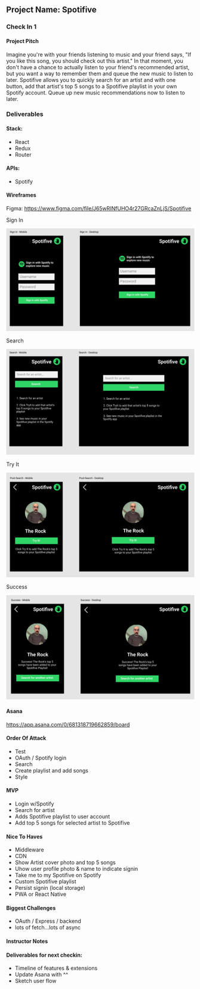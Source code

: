 ## Project Name: Spotifive

### Check In 1

#### Project Pitch

Imagine you're with your friends listening to music and your friend says, "If you like this song, you should check out this artist." In that moment, you don't have a chance to actually listen to your friend's recommended artist, but you want a way to remember them and queue the new music to listen to later. Spotifive allows you to quickly search for an artist and with one button, add that artist's top 5 songs to a Spotifive playlist in your own Spotify account. Queue up new music recommendations now to listen to later.

### Deliverables

#### Stack:

* React
* Redux
* Router

#### APIs:

* Spotify

#### Wireframes
Figma: https://www.figma.com/file/J65wRINfUHO4r27GRcaZnLjS/Spotifive

Sign In

![Sign In](./wireframes/signin.png)

Search 

![Search](./wireframes/search.png)

Try It

![Try It](./wireframes/tryit.png)

Success

![Success](./wireframes/success.png)


#### Asana

https://app.asana.com/0/681318719662859/board

#### Order Of Attack

* Test
* OAuth / Spotify login
* Search
* Create playlist and add songs
* Style

#### MVP

* Login w/Spotify
* Search for artist
* Adds Spotifive playlist to user account
* Add top 5 songs for selected artist to Spotifive

#### Nice To Haves

* Middleware
* CDN
* Show Artist cover photo and top 5 songs
* Uhow user profile photo & name to indicate signin
* Take me to my Spotifive on Spotify
* Custom Spotifive playlist
* Persist signin (local storage)
* PWA or React Native

#### Biggest Challenges

* OAuth / Express / backend
* lots of fetch...lots of async

#### Instructor Notes

#### Deliverables for next checkin:

* Timeline of features & extensions
* Update Asana with ^^
* Sketch user flow

 
 








